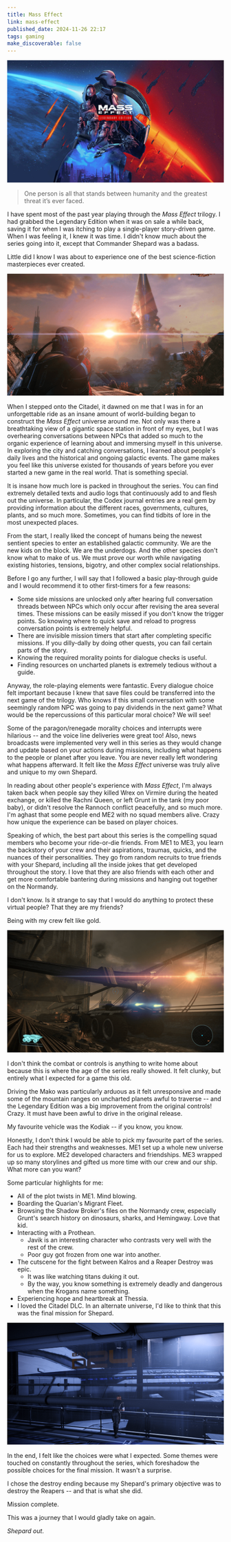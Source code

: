 ```yaml
---
title: Mass Effect
link: mass-effect
published_date: 2024-11-26 22:17
tags: gaming
make_discoverable: false
---
```


![](/images/mass-effect_00.png)

> One person is all that stands between humanity and the greatest threat it’s ever faced. 

I have spent most of the past year playing through the *Mass Effect* trilogy. I had grabbed the Legendary Edition when it was on sale a while back, saving it for when I was itching to play a single-player story-driven game. When I was feeling it, I knew it was time. I didn't know much about the series going into it, except that Commander Shepard was a badass. 

Little did I know I was about to experience one of the best science-fiction masterpieces ever created.

![](/images/mass-effect_01.png)

When I stepped onto the Citadel, it dawned on me that I was in for an unforgettable ride as an insane amount of world-building began to construct the *Mass Effect* universe around me. Not only was there a breathtaking view of a gigantic space station in front of my eyes, but I was overhearing conversations between NPCs that added so much to the organic experience of learning about and immersing myself in this universe. In exploring the city and catching conversations, I learned about people's daily lives and the historical and ongoing galactic events. The game makes you feel like this universe existed for thousands of years before you ever started a new game in the real world. That is something special.

It is insane how much lore is packed in throughout the series. You can find extremely detailed texts and audio logs that continuously add to and flesh out the universe. In particular, the Codex journal entries are a real gem by  providing information about the different races, governments, cultures, plants, and so much more. Sometimes, you can find tidbits of lore in the most unexpected places.

From the start, I really liked the concept of humans being the newest sentient species to enter an established galactic community. We are the new kids on the block. We are the underdogs. And the other species don't know what to make of us. We must prove our worth while navigating existing histories, tensions, bigotry, and other complex social relationships.

Before I go any further, I will say that I followed a basic play-through guide and I would recommend it to other first-timers for a few reasons:
- Some side missions are unlocked only after hearing full conversation threads between NPCs which only occur after revising the area several times. These missions can be easily missed if you don't know the trigger points. So knowing where to quick save and reload to progress conversation points is extremely helpful.
- There are invisible mission timers that start after completing specific missions. If you dilly-dally by doing other quests, you can fail certain parts of the story.
- Knowing the required morality points for dialogue checks is useful.
- Finding resources on uncharted planets is extremely tedious without a guide.

Anyway, the role-playing elements were fantastic. Every dialogue choice felt important because I knew that save files could be transferred into the next game of the trilogy. Who knows if this small conversation with some seemingly random NPC was going to pay dividends in the next game? What would be the repercussions of this particular moral choice? We will see!

Some of the paragon/renegade morality choices and interrupts were hilarious -- and the voice line deliveries were great too! Also, news broadcasts were implemented very well in this series as they would change and update based on your actions during missions, including what happens to the people or planet after you leave. You are never really left wondering what happens afterward. It felt like the *Mass Effect* universe was truly alive and unique to my own Shepard.

In reading about other people's experience with *Mass Effect*, I'm always taken back when people say they killed Wrex on Virmire during the heated exchange, or killed the Rachni Queen, or left Grunt in the tank (my poor baby), or didn't resolve the Rannoch conflict peacefully, and so much more. I'm aghast that some people end ME2 with no squad members alive. Crazy how unique the experience can be based on player choices.

Speaking of which, the best part about this series is the compelling squad members who become your ride-or-die friends. From ME1 to ME3, you learn the backstory of your crew and their aspirations, traumas, quicks, and the nuances of their personalities. They go from random recruits to true friends with your Shepard, including all the inside jokes that get developed throughout the story. I love that they are also friends with each other and get more comfortable bantering during missions and hanging out together on the Normandy. 

I don't know. Is it strange to say that I would do anything to protect these virtual people? That they are my friends?

Being with my crew felt like gold.

![](/images/mass-effect_02.png)

I don't think the combat or controls is anything to write home about because this is where the age of the series really showed. It felt clunky, but entirely what I expected for a game this old. 

Driving the Mako was particularly arduous as it felt unresponsive and made some of the mountain ranges on uncharted planets awful to traverse -- and the Legendary Edition was a big improvement from the original controls! Crazy. It must have been awful to drive in the original release. 

My favourite vehicle was the Kodiak -- if you know, you know.

Honestly, I don't think I would be able to pick my favourite part of the series. Each had their strengths and weaknesses. ME1 set up a whole new universe for us to explore. ME2 developed characters and friendships. ME3 wrapped up so many storylines and gifted us more time with our crew and our ship. What more can you want?

Some particular highlights for me:
- All of the plot twists in ME1. Mind blowing.
- Boarding the Quarian's Migrant Fleet.
- Browsing the Shadow Broker's files on the Normandy crew, especially Grunt's search history on dinosaurs, sharks, and Hemingway. Love that kid.
- Interacting with a Prothean. 
  - Javik is an interesting character who contrasts very well with the rest of the crew. 
  - Poor guy got frozen from one war into another.
- The cutscene for the fight between Kalros and a Reaper Destroy was epic.
  - It was like watching titans duking it out. 
  - By the way, you know something is extremely deadly and dangerous when the Krogans name something.
- Experiencing hope and heartbreak at Thessia.
- I loved the Citadel DLC. In an alternate universe, I'd like to think that this was the final mission for Shepard.

![](/images/mass-effect_03.png)

In the end, I felt like the choices were what I expected. Some themes were touched on constantly throughout the series, which foreshadow the possible choices for the final mission. It wasn't a surprise.

I chose the destroy ending because my Shepard's primary objective was to destroy the Reapers -- and that is what she did. 

Mission complete.

This was a journey that I would gladly take on again. 

*​Shepard out*. 
